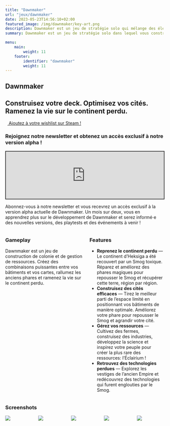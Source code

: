 ```yaml
---
title: "Dawnmaker"
url: "jeux/dawnmaker"
date: 2023-05-23T14:56:10+02:00
featured_image: /img/dawnmaker/key-art.png
description: Dawnmaker est un jeu de stratégie solo qui mélange des éléments de jeu de plateau et de deck builder. Construisez des bâtiments, améliorez votre deck de cartes et repoussez le Smog toxique qui a envahi le monde.
summary: Dawnmaker est un jeu de stratégie solo dans lequel vous construisez votre deck, optimisez vos cités et ramenez la vie sur le continent perdu.

menu:
    main:
        weight: 11
    footer:
        identifier: "dawnmaker"
        weight: 11
---
```


<section class="hero is-fullheight dawnmaker-banner">
    <div class="hero-body"></div>
    <div class="hero-foot">
        <h1 class="title dawnmaker-title">
            Dawn<wbr>maker
        </h1>
        <h2 class="subtitle has-text-light">
            Construisez votre deck. Optimisez vos cités. Ramenez la vie sur le continent perdu.
        </h2>
    </div>
</section>

<section class="section">
    <div class="container level">
        <div class="level-item">
            <a
                href="https://store.steampowered.com/app/2749100?utm_source=arpentor.studio"
                class="button is-link is-large"
            >
                <span class="icon" style="margin-right: 0.5em;"><img src="/img/social/steam.svg" alt=""></span>
                Ajoutez à votre wishlist sur Steam !
            </a>
        </div>
    </div>
</section>

<section class="section">
<div class="block container mb-6">
<h3 class="title is-3">Rejoignez notre newsletter et obtenez un accès exclusif à notre version alpha !</h3>

<iframe src="https://arpentor.substack.com/embed" width="100%" height="150" style="border:2px solid #333; background:white;" frameborder="0" scrolling="no"></iframe>

Abonnez-vous à notre newsletter et vous recevrez un accès exclusif à la version alpha actuelle de Dawnmaker. Un mois sur deux, vous en apprendrez plus sur le développement de Dawnmaker et serez informé⋅e des nouvelles versions, des playtests et des événements à venir !
</div>

<div class="container block mb-6">
    <div class="columns">
        <div class="column content">
            <h3 class="title is-3">Gameplay</h3>
            <p>Dawnmaker est un jeu de construction de colonie et de gestion de ressources. Créez des combinaisons puissantes entre vos bâtiments et vos cartes, rallumez les anciens phares et ramenez la vie sur le continent perdu.</p>
        </div>
        <div class="column content">
            <h3 class="title is-3">Features</h3>
            <ul>
                <li><strong>Reprenez le continent perdu</strong> — Le continent d’Heksiga a été recouvert par un Smog toxique. Réparez et améliorez des phares magiques pour repousser le Smog et récupérer cette terre, région par région.</li>
                <li><strong>Construisez des cités efficaces</strong> — Tirez le meilleur parti de l’espace limité en positionnant vos bâtiments de manière optimale. Améliorez votre phare pour repousser le Smog et agrandir votre cité.</li>
                <li><strong>Gérez vos ressources</strong> — Cultivez des fermes, construisez des industries, développez la science et inspirez votre peuple pour créer la plus rare des ressources: l’Éclairium !</li>
                <li><strong>Retrouvez des technologies perdues</strong> — Explorez les vestiges de l’ancien Empire et redécouvrez des technologies qui furent englouties par le Smog.</li>
            </ul>
        </div>
    </div>
</div>

<div class="block container mb-6">
    <h3 class="title is-3">Screenshots</h3>
    <div class="columns is-multiline">
        <div class="column is-full">
            <a href="/img/dawnmaker/screenshot-fr-01.png" target="_blank">
                <img src="/img/dawnmaker/screenshot-fr-01.png">
            </a>
        </div>
        <div class="column is-half">
            <a href="/img/dawnmaker/screenshot-fr-02.png" target="_blank">
                <img src="/img/dawnmaker/screenshot-fr-02.png">
            </a>
        </div>
        <div class="column is-half">
            <a href="/img/dawnmaker/screenshot-fr-04.png" target="_blank">
                <img src="/img/dawnmaker/screenshot-fr-04.png">
            </a>
        </div>
        <div class="column is-half">
            <a href="/img/dawnmaker/screenshot-fr-03.png" target="_blank">
                <img src="/img/dawnmaker/screenshot-fr-03.png">
            </a>
        </div>
        <div class="column is-half">
            <a href="/img/dawnmaker/screenshot-fr-05.png" target="_blank">
                <img src="/img/dawnmaker/screenshot-fr-05.png">
            </a>
        </div>
    </div>
</div>
</section>
